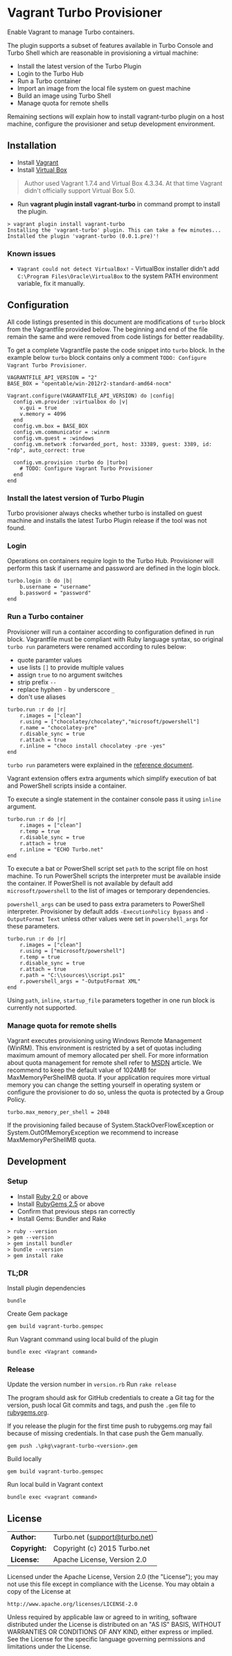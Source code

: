 # Vagrant Turbo Provisioner
Enable Vagrant to manage Turbo containers.

The plugin supports a subset of features available in Turbo Console and Turbo Shell which are reasonable in provisioning a virtual machine:
* Install the latest version of the Turbo Plugin
* Login to the Turbo Hub
* Run a Turbo container
* Import an image from the local file system on guest machine
* Build an image using Turbo Shell
* Manage quota for remote shells

Remaining sections will explain how to install vagrant-turbo plugin on a host machine, configure the provisioner and setup development environment.

## Installation
* Install [Vagrant](vagrantup.com/downloads)
* Install [Virtual Box](https://www.virtualbox.org/)

> Author used Vagrant 1.7.4 and Virtual Box 4.3.34. At that time Vagrant didn't officially support Virtual Box 5.0.

* Run **vagrant plugin install vagrant-turbo** in command prompt to install the plugin.

```
> vagrant plugin install vagrant-turbo
Installing the 'vagrant-turbo' plugin. This can take a few minutes...
Installed the plugin 'vagrant-turbo (0.0.1.pre)'!
```

### Known issues
* `Vagrant could not detect VirtualBox!` - VirtualBox installer didn't add `C:\Program Files\Oracle\VirtualBox` to the system PATH environment variable, fix it manually.

## Configuration

All code listings presented in this document are modifications of `turbo` block from the Vagrantfile provided below.
The beginning and end of the file remain the same and were removed from code listings for better readability.

To get a complete Vagrantfile paste the code snippet into `turbo` block.
In the example below `turbo` block contains only a comment `TODO: Configure Vagrant Turbo Provisioner`.

```
VAGRANTFILE_API_VERSION = "2"
BASE_BOX = "opentable/win-2012r2-standard-amd64-nocm"

Vagrant.configure(VAGRANTFILE_API_VERSION) do |config|
  config.vm.provider :virtualbox do |v|
    v.gui = true
	v.memory = 4096
  end
  config.vm.box = BASE_BOX
  config.vm.communicator = :winrm
  config.vm.guest = :windows
  config.vm.network :forwarded_port, host: 33389, guest: 3389, id: "rdp", auto_correct: true

  config.vm.provision :turbo do |turbo|
    # TODO: Configure Vagrant Turbo Provisioner
  end
end
```

### Install the latest version of Turbo Plugin
Turbo provisioner always checks whether turbo is installed on guest machine and installs the latest Turbo Plugin release if the tool was not found.

### Login
Operations on containers require login to the Turbo Hub. Provisioner will perform this task if username and password are defined in the login block.

```
turbo.login :b do |b|
    b.username = "username"
    b.password = "password"
end
```

### Run a Turbo container
Provisioner will run a container according to configuration defined in run block.
Vagrantfile must be compliant with Ruby language syntax, so original `turbo run` parameters were renamed according to rules below:
* quote paramter values
* use lists `[]` to provide multiple values
* assign `true` to no argument switches
* strip prefix `--`
* replace hyphen `-` by underscore `_`
* don't use aliases

```
turbo.run :r do |r|
	r.images = ["clean"]
	r.using = ["chocolatey/chocolatey","microsoft/powershell"]
	r.name = "chocolatey-pre"
	r.disable_sync = true
	r.attach = true
	r.inline = "choco install chocolatey -pre -yes"
end
```

`turbo run` parameters were explained in the [reference document](https://turbo.net/docs/reference#run).

Vagrant extension offers extra arguments which simplify execution of bat and PowerShell scripts inside a container.

To execute a single statement in the container console pass it using `inline` argument.

```
turbo.run :r do |r|
	r.images = ["clean"]
    r.temp = true
	r.disable_sync = true
	r.attach = true
	r.inline = "ECHO Turbo.net"
end
```

To execute a bat or PowerShell script set `path` to the script file on host machine. To run PowerShell scripts the interpreter must be available inside the container. If PowerShell is not available by default add `microsoft/powershell` to the list of images or temporary dependencies.

`powershell_args` can be used to pass extra parameters to PowerShell interpreter. Provisioner by default adds `-ExecutionPolicy Bypass` and `-OutputFormat Text` unless other values were set in `powershell_args` for these parameters.

```
turbo.run :r do |r|
	r.images = ["clean"]
	r.using = ["microsoft/powershell"]
    r.temp = true
	r.disable_sync = true
	r.attach = true
	r.path = "C:\\sources\\script.ps1"
	r.powershell_args = "-OutputFormat XML"
end
```

Using `path`, `inline`, `startup_file` parameters together in one run block is currently not supported.

### Manage quota for remote shells
Vagrant executes provisioning using Windows Remote Management (WinRM).
This environment is restricted by a set of quotas including maximum amount of memory allocated per shell.
For more information about quota management for remote shell refer to [MSDN](https://msdn.microsoft.com/en-us/library/windows/desktop/ee309367(v=vs.85).aspx) article.
We recommend to keep the default value of 1024MB for MaxMemoryPerShellMB quota. If your application requires more virtual memory you can change the setting yourself in operating system or configure the provisioner to do so, unless the quota is protected by a Group Policy.

```
turbo.max_memory_per_shell = 2048
```

If the provisioning failed because of System.StackOverFlowException or System.OutOfMemoryException we recommend to increase MaxMemoryPerShellMB quota.

## Development

### Setup
* Install [Ruby 2.0](http://railsinstaller.org/en) or above
* Install [RubyGems 2.5](https://rubygems.org/pages/download#formats) or above
* Confirm that previous steps ran correctly
* Install Gems: Bundler and Rake
```
> ruby --version
> gem --version
> gem install bundler
> bundle --version
> gem install rake
```

### TL;DR
Install plugin dependencies
```
bundle
```
Create Gem package
```
gem build vagrant-turbo.gemspec
```
Run Vagrant command using local build of the plugin
```
bundle exec <Vagrant command>
```

### Release
Update the version number in `version.rb`
Run `rake release`

The program should ask for GitHub credentials to create a Git tag for the version, push local Git commits and tags, and push the `.gem` file to [rubygems.org](https://rubygems.org).

If you release the plugin for the first time push to rubygems.org may fail because of missing credentials. In that case push the Gem manually.
```
gem push .\pkg\vagrant-turbo-<version>.gem
```

Build locally
```
gem build vagrant-turbo.gemspec
```

Run local build in Vagrant context
```
bundle exec <vagrant command>
```

## License
|                      |                                          |
|:---------------------|:-----------------------------------------|
| **Author:**          | Turbo.net (<support@turbo.net>)
| **Copyright:**       | Copyright (c) 2015 Turbo.net
| **License:**         | Apache License, Version 2.0

Licensed under the Apache License, Version 2.0 (the "License"); you may not use this file except in compliance with the License. You may obtain a copy of the License at

	http://www.apache.org/licenses/LICENSE-2.0

Unless required by applicable law or agreed to in writing, software distributed under the License is distributed on an "AS IS" BASIS, WITHOUT WARRANTIES OR CONDITIONS OF ANY KIND, either express or implied. See the License for the specific language governing permissions and limitations under the License.
